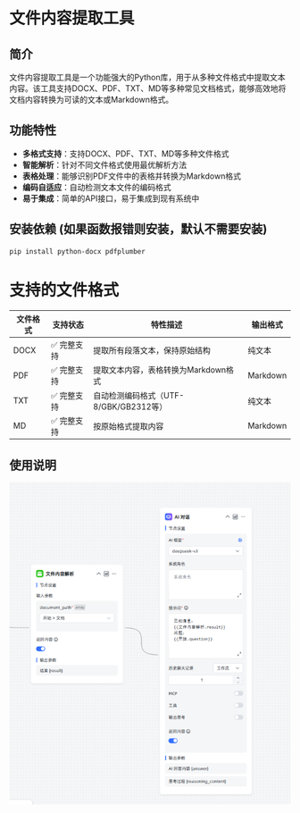 # 文件内容提取工具

## 简介
文件内容提取工具是一个功能强大的Python库，用于从多种文件格式中提取文本内容。该工具支持DOCX、PDF、TXT、MD等多种常见文档格式，能够高效地将文档内容转换为可读的文本或Markdown格式。

## 功能特性
- **多格式支持**：支持DOCX、PDF、TXT、MD等多种文件格式
- **智能解析**：针对不同文件格式使用最优解析方法
- **表格处理**：能够识别PDF文件中的表格并转换为Markdown格式
- **编码自适应**：自动检测文本文件的编码格式
- **易于集成**：简单的API接口，易于集成到现有系统中

## 安装依赖 (如果函数报错则安装，默认不需要安装)
```bash
pip install python-docx pdfplumber 
```
# 支持的文件格式

| 文件格式 | 支持状态 | 特性描述 | 输出格式 |
|---------|---------|----------|----------|
| DOCX | ✅ 完整支持 | 提取所有段落文本，保持原始结构 | 纯文本 |
| PDF | ✅ 完整支持 | 提取文本内容，表格转换为Markdown格式 | Markdown |
| TXT | ✅ 完整支持 | 自动检测编码格式（UTF-8/GBK/GB2312等） | 纯文本 |
| MD | ✅ 完整支持 | 按原始格式提取内容 | Markdown |

## 使用说明
![示例](img_1.png)
